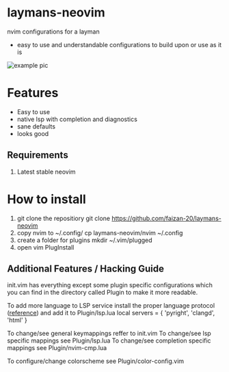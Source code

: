 # laymans-neovim
nvim configurations for a layman
 - easy to use and understandable configurations to build upon or use as it is

![example pic](~/laymans-neovim/lm-nvim.png)

# Features
 - Easy to use
 - native lsp with completion and diagnostics
 - sane defaults
 - looks good

## Requirements
1. Latest stable neovim

# How to install
1. git clone the repositiory
    git clone https://github.com/faizan-20/laymans-neovim
2. copy nvim to ~/.config/
    cp laymans-neovim/nvim ~/.config
3. create a folder for plugins
    mkdir ~/.vim/plugged
4. open vim
    PlugInstall

## Additional Features / Hacking Guide
init.vim has everything except some plugin specific configurations
which you can find in the directory called Plugin to make it more
readable.

To add more language to LSP service install the proper language protocol ([reference](https://github.com/neovim/nvim-lspconfig/blob/master/CONFIG.md))
and add it to Plugin/lsp.lua
    local servers = { 'pyright', 'clangd', 'html' }

To change/see general keymappings reffer to init.vim
To change/see lsp specific mappings see Plugin/lsp.lua
To change/see completion specific mappings see Plugin/nvim-cmp.lua

To configure/change colorscheme see Plugin/color-config.vim
